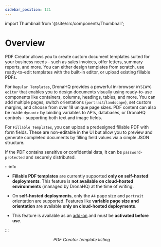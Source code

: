 ```yaml
---
sidebar_position: 121
---
```


import Thumbnail from '@site/src/components/Thumbnail';

# Overview

PDF Creator allows you to create custom document templates suited for your business needs - such as sales invoices, offer letters, summary reports, and more. You can either design templates from scratch, use ready-to-edit templates with the built-in editor, or upload existing fillable PDFs.

For `Regular Templates`, DronaHQ provides a powerful in-browser `WYSIWYG editor` that enables you to design documents visually using ready-to-use components like containers, columns, headings, tables, and more. You can add multiple pages, switch orientations (`portrait`/`landscape`), set custom margins, and choose from over 18 unique page sizes. PDF content can also be made `dynamic` by binding variables to APIs, databases, or DronaHQ controls - supporting both text and image fields.

For `Fillable Templates`, you can upload a predesigned fillable PDF with form fields. These are non-editable in the UI but allow you to preview and generate completed documents by filling field values via a simple JSON structure.

If the PDF contains sensitive or confidential data, it can be `password-protected` and securely distributed.

:::info

- **Fillable PDF templates** are currently supported **only on self-hosted deployments**. This feature is **not available on cloud-hosted environments** (managed by DronaHQ) at the time of writing.

- On **self-hosted deployments**, only the `A4` page size and `portrait` orientation are supported. Features like **variable page size and orientation** are available **only on cloud-hosted deployments**.

- This feature is available as an [add-on](https://www.dronahq.com/features/pdf-creator) and must be **activated before use**.

:::

<figure>
  <Thumbnail src="/img/pdf_creator/pdf-creator-addon-screen.png" alt="PDF creator template listing" />
  <figcaption align='center'><i>PDF Creator template listing</i></figcaption>
</figure>